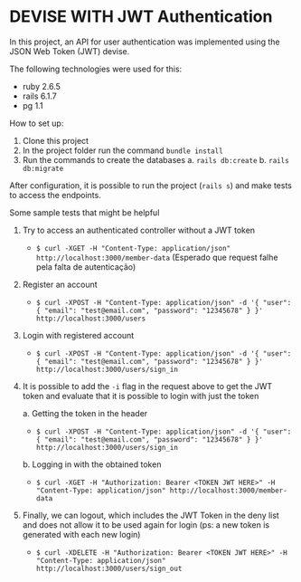 # DEVISE WITH JWT Authentication

In this project, an API for user authentication was implemented using the JSON Web Token (JWT) devise.

The following technologies were used for this:

- ruby 2.6.5
- rails 6.1.7
- pg 1.1

How to set up:

1. Clone this project
2. In the project folder run the command `bundle install`
3. Run the commands to create the databases
   a. `rails db:create`
   b. `rails db:migrate`

After configuration, it is possible to run the project (`rails s`) and make tests to access the endpoints.

Some sample tests that might be helpful

1. Try to access an authenticated controller without a JWT token
   * `$ curl -XGET -H "Content-Type: application/json" http://localhost:3000/member-data`
   (Esperado que request falhe pela falta de autenticação)

2. Register an account
   * `$ curl -XPOST -H "Content-Type: application/json" -d '{ "user": { "email": "test@email.com", "password": "12345678" } }' http://localhost:3000/users`

3. Login with registered account
   * `$ curl -XPOST -H "Content-Type: application/json" -d '{ "user": { "email": "test@email.com", "password": "12345678" } }' http://localhost:3000/users/sign_in`

4. It is possible to add the `-i` flag in the request above to get the JWT token and evaluate that it is possible to login with just the token

   a. Getting the token in the header
   * `$ curl -XPOST -H "Content-Type: application/json" -d '{ "user": { "email": "test@email.com", "password": "12345678" } }' http://localhost:3000/users/sign_in`

   b. Logging in with the obtained token
   * `$ curl -XGET -H "Authorization: Bearer <TOKEN JWT HERE>" -H "Content-Type: application/json" http://localhost:3000/member-data`

5. Finally, we can logout, which includes the JWT Token in the deny list and does not allow it to be used again for login (ps: a new token is generated with each new login)
   * `$ curl -XDELETE -H "Authorization: Bearer <TOKEN JWT HERE>" -H "Content-Type: application/json" http://localhost:3000/users/sign_out`
